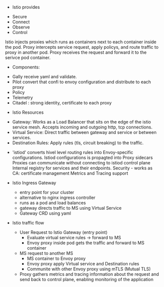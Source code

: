 * Istio provides

- Secure
- Connect
- Observe
- Control

Istio injects proxies which runs as containers next to each container inside the pod.
Proxy intercepts service request, apply policys, and route traffic to proxy in another pod.
Proxy receives the request and forward it to the serivce pod container.

* Components:
- Gally receive yaml and validate.
- Pilot convert that confi to envoy configuration and distribute to each proxy
- Policy
- Telemetry
- Citadel : strong identity, certificate to each proxy

* Istio Resources
- Gateway: Works as a Load Balancer that sits on the edge of the istio service mesh. Accepts incoming and outgoing http, tcp connections.
- Virtual Service: Direct traffic between gateway and service or between services.
- Destination Rules: Apply rules (tls, circuit breaking) to the traffic.


* 'istiod' converts hivel level routing rules into Envoy-specific configurations.
  Istiod configurations is propagted into Proxy sidecars
  Proxies can communicate without connecting to istiod control plane
  Internal registry for services and their endpoints.
  Security - works as CA: certificate management
  Metrics and Tracing support


- Istio Ingress Gateway
  - entry point for your cluster
  - alternative to nginx ingress controller
  - runs as a pod and load balances
  - gateway directs traffic to MS using Virtual Service
  - Gateway CRD using yaml

- Istio traffic flow
  - User Request to Istio Gateway (entry point)
    - Evaluate virtual service rules -> forward to MS
    - Envoy proxy inside pod gets the traffic and forward to MS container
  - MS request to another MS
    - MS container to Envoy proxy
    - Envoy proxy apply Virtual service and Destination rules
    - Communite with other Envoy proxy using mTLS (Mutual TLS)
  - Proxy gathers metrics and tracing information about the request and send back to control plane, enabling monitoring of the application




